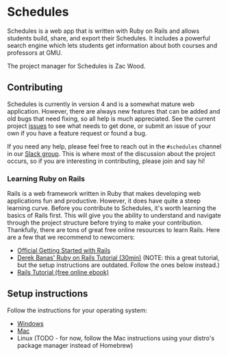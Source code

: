 # Schedules

Schedules is a web app that is written with Ruby on Rails and allows students build, share, and export their Schedules. It includes a powerful search engine which lets students get information about both courses and professors at GMU.

The project manager for Schedules is Zac Wood.

## Contributing

Schedules is currently in version 4 and is a somewhat mature web application. However, there are always new features that can be added and old bugs that need fixing, so all help is much appreciated. See the current project [issues](https://git.gmu.edu/srct/schedules/issues) to see what needs to get done, or submit an issue of your own if you have a feature request or found a bug.

If you need any help, please feel free to reach out in the `#schedules` channel in our [Slack group](https://srct.slack.com/). This is where most of the discussion about the project occurs, so if you are interesting in contributing, please join and say hi!

### Learning Ruby on Rails

Rails is a web framework written in Ruby that makes developing web applications fun and productive. However, it does have quite a steep learning curve. Before you contribute to Schedules, it's worth learning the basics of Rails first. This will give you the ability to understand and navigate through the project structure before trying to make your contribution.
Thankfully, there are tons of great free online resources to learn Rails. Here are a few that we recommend to newcomers:
- [Official Getting Started with Rails](https://guides.rubyonrails.org/getting_started.html)
- [Derek Banas' Ruby on Rails Tutorial (30min)](https://www.youtube.com/watch?v=GY7Ps8fqGdc) (NOTE: this a great tutorial, but the setup instructions are outdated. Follow the ones below instead.)
- [Rails Tutorial (free online ebook)](https://www.railstutorial.org/book)


## Setup instructions

Follow the instructions for your operating system:

- [Windows](https://git.gmu.edu/srct/schedules/-/wikis/Schedules-Setup/Windows)
- [Mac](https://git.gmu.edu/srct/schedules/-/wikis/Schedules-Setup/Mac)
- Linux (TODO - for now, follow the Mac instructions using your distro's package manager instead of Homebrew)
